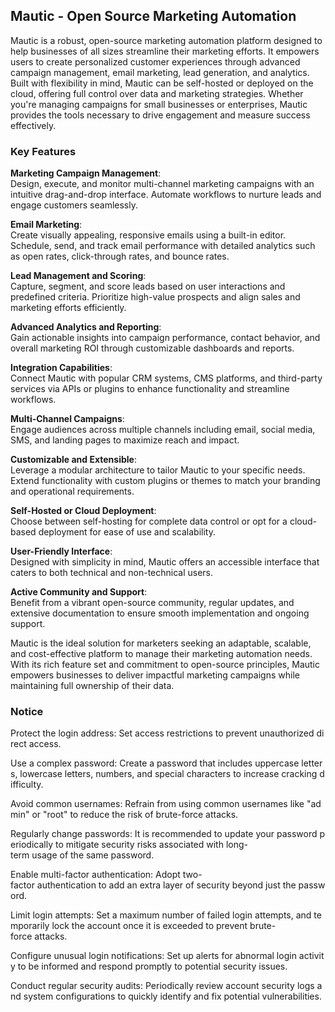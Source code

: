 ## Mautic - Open Source Marketing Automation

Mautic is a robust, open-source marketing automation platform designed to help businesses of all sizes streamline their marketing efforts. It empowers users to create personalized customer experiences through advanced campaign management, email marketing, lead generation, and analytics. Built with flexibility in mind, Mautic can be self-hosted or deployed on the cloud, offering full control over data and marketing strategies. Whether you're managing campaigns for small businesses or enterprises, Mautic provides the tools necessary to drive engagement and measure success effectively.

### Key Features

**Marketing Campaign Management**:  
  Design, execute, and monitor multi-channel marketing campaigns with an intuitive drag-and-drop interface. Automate workflows to nurture leads and engage customers seamlessly.

**Email Marketing**:  
  Create visually appealing, responsive emails using a built-in editor. Schedule, send, and track email performance with detailed analytics such as open rates, click-through rates, and bounce rates.

**Lead Management and Scoring**:  
  Capture, segment, and score leads based on user interactions and predefined criteria. Prioritize high-value prospects and align sales and marketing efforts efficiently.

**Advanced Analytics and Reporting**:  
  Gain actionable insights into campaign performance, contact behavior, and overall marketing ROI through customizable dashboards and reports.

**Integration Capabilities**:  
  Connect Mautic with popular CRM systems, CMS platforms, and third-party services via APIs or plugins to enhance functionality and streamline workflows.

**Multi-Channel Campaigns**:  
  Engage audiences across multiple channels including email, social media, SMS, and landing pages to maximize reach and impact.

**Customizable and Extensible**:  
  Leverage a modular architecture to tailor Mautic to your specific needs. Extend functionality with custom plugins or themes to match your branding and operational requirements.

**Self-Hosted or Cloud Deployment**:  
  Choose between self-hosting for complete data control or opt for a cloud-based deployment for ease of use and scalability.

**User-Friendly Interface**:  
  Designed with simplicity in mind, Mautic offers an accessible interface that caters to both technical and non-technical users.

**Active Community and Support**:  
  Benefit from a vibrant open-source community, regular updates, and extensive documentation to ensure smooth implementation and ongoing support.

Mautic is the ideal solution for marketers seeking an adaptable, scalable, and cost-effective platform to manage their marketing automation needs. With its rich feature set and commitment to open-source principles, Mautic empowers businesses to deliver impactful marketing campaigns while maintaining full ownership of their data.

### Notice

Protect the login address: Set access restrictions to prevent unauthorized direct access.
    
Use a complex password: Create a password that includes uppercase letters, lowercase letters, numbers, and special characters to increase cracking difficulty.
    
Avoid common usernames: Refrain from using common usernames like "admin" or "root" to reduce the risk of brute-force attacks.
    
Regularly change passwords: It is recommended to update your password periodically to mitigate security risks associated with long-term usage of the same password.
    
Enable multi-factor authentication: Adopt two-factor authentication to add an extra layer of security beyond just the password.
    
Limit login attempts: Set a maximum number of failed login attempts, and temporarily lock the account once it is exceeded to prevent brute-force attacks.
    
Configure unusual login notifications: Set up alerts for abnormal login activity to be informed and respond promptly to potential security issues.
    
Conduct regular security audits: Periodically review account security logs and system configurations to quickly identify and fix potential vulnerabilities.
        